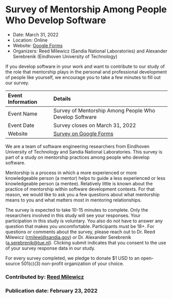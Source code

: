 # Survey of Mentorship Among People Who Develop Software

- Date: March 31, 2022
- Location: Online
- Website: [Google Forms](https://docs.google.com/forms/d/e/1FAIpQLSdJ8pXrfzQaJQ2uXQX3cv3lLAlCm0h5n2YhWl-2Wq2BN66nWQ/viewform)
- Organizers: Reed Milewicz (Sandia National Laboratories) and Alexander Serebrenik (Eindhoven University of Technology)

<!-- deck text start -->
If you develop software in your work and want to contribute to our study of the role that mentorship plays in the personal and professional development of people like yourself, we encourage you to take a few minutes to fill out our survey.
<!-- deck text end -->

Event Information | Details
:--- | :---	
Event Name | Survey of Mentorship Among People Who Develop Software
Event Date | Survey closes on March 31, 2022
Website | [Survey on Google Forms](https://docs.google.com/forms/d/e/1FAIpQLSdJ8pXrfzQaJQ2uXQX3cv3lLAlCm0h5n2YhWl-2Wq2BN66nWQ/viewform)

We are a team of software engineering researchers from Eindhoven University of Technology and Sandia National Laboratories. This survey is part of a study on mentorship practices among people who develop software.

Mentorship is a process in which a more experienced or more knowledgeable person (a mentor) helps to guide a less experienced or less knowledgeable person (a mentee). Relatively little is known about the practice of mentorship within software development contexts. For that reason, we would like to ask you a few questions about what mentorship means to you and what matters most in mentoring relationships.

The survey is expected to take 10-15 minutes to complete. Only the researchers involved in this study will see your responses. Your participation in this study is voluntary. You also do not have to answer any question that makes you uncomfortable. Participants must be 18+. For questions or comments about the survey, please reach out to Dr. Reed Milewicz (rmilewi@sandia.gov) or Dr. Alexander Serebrenik (a.serebrenik@tue.nl). Clicking submit indicates that you consent to the use of your survey response data in our study.

For every survey completed, we pledge to donate $1 USD to an open-source 501(c)(3) non-profit organization of your choice.

### Contributed by: [Reed Milewicz](https://github.com/rmmilewi)
### Publication date: February 23, 2022

<!---
Publish: yes
Pinned: no
Topics: Software engineering, Projects and organizations
--->
